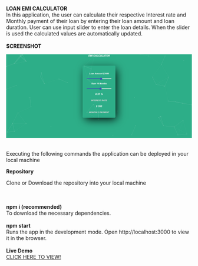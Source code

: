 <b>LOAN EMI CALCULATOR</b><BR>
    In this application, the user can calculate their respective Interest rate and  Monthly payment of their loan by entering their loan amount and loan duratIon. User can use input slider to enter the loan details. When the slider is used the calculated values are automatically updated.<br>
  <br><b>SCREENSHOT</B>
  <div align="center">
 <img src="/Screenshot/demo.PNG" width="800px"</img> 
</div><br>
    <p>Executing the following commands the application can be deployed in your local machine</p> 
    <b>Repository</b><br>
    <p>Clone or Download the repository into your local machine</p><br><br>
  <b>npm i (recommended)</b><br>
To download the necessary dependencies.<br><br>
<b>npm start</b><br>
Runs the app in the development mode.
Open http://localhost:3000 to view it in the browser.<br><br>
<b>Live Demo</b><br>
    <a href="https://full-throttle-task.herokuapp.com/">CLICK HERE TO VIEW!</a>
